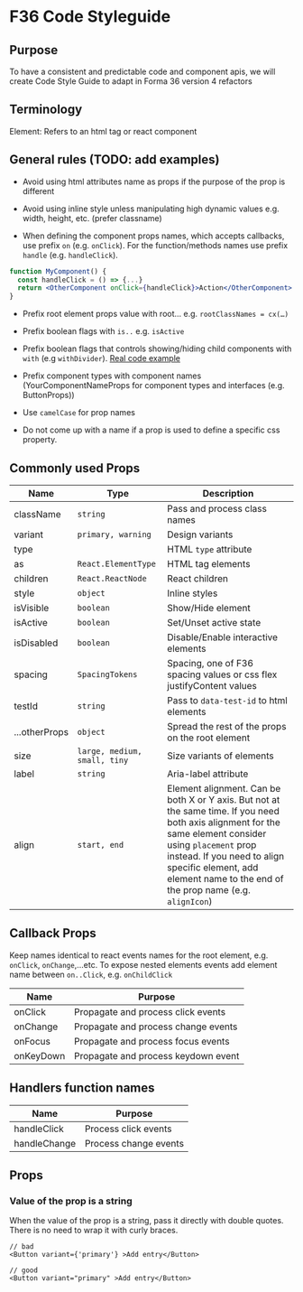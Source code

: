 # F36 Code Styleguide

## Purpose

To have a consistent and predictable code and component apis, we will create Code Style Guide to adapt in Forma 36 version 4 refactors

## Terminology

Element: Refers to an html tag or react component

## General rules (TODO: add examples)

- Avoid using html attributes name as props if the purpose of the prop is different

- Avoid using inline style unless manipulating high dynamic values e.g. width, height, etc. (prefer classname)

- When defining the component props names, which accepts callbacks, use prefix `on` (e.g. `onClick`). For the function/methods names use prefix `handle` (e.g. `handleClick`).

```jsx
function MyComponent() {
  const handleClick = () => {...}
  return <OtherComponent onClick={handleClick}>Action</OtherComponent>
}
```

- Prefix root element props value with root… e.g. `rootClassNames = cx(…)`

- Prefix boolean flags with `is..` e.g. `isActive`

- Prefix boolean flags that controls showing/hiding child components with `with` (e.g `withDivider`). [Real code example](https://github.com/contentful/forma-36/blob/9f149b09d11c5b8f7293df140458e6020dc8090d/packages/components/button/src/ButtonGroup/types.ts#L14-L18)

- Prefix component types with component names (YourComponentNameProps for component types and interfaces (e.g. ButtonProps))

- Use `camelCase` for prop names

- Do not come up with a name if a prop is used to define a specific css property.

## Commonly used Props

| **Name**      | **Type**                     | **Description**                                                                                                                                                                                                                                                            |
| ------------- | ---------------------------- | -------------------------------------------------------------------------------------------------------------------------------------------------------------------------------------------------------------------------------------------------------------------------- |
| className     | `string`                     | Pass and process class names                                                                                                                                                                                                                                               |
| variant       | `primary, warning`           | Design variants                                                                                                                                                                                                                                                            |
| type          |                              | HTML `type` attribute                                                                                                                                                                                                                                                      |
| as            | `React.ElementType`          | HTML tag elements                                                                                                                                                                                                                                                          |
| children      | `React.ReactNode`            | React children                                                                                                                                                                                                                                                             |
| style         | `object`                     | Inline styles                                                                                                                                                                                                                                                              |
| isVisible     | `boolean`                    | Show/Hide element                                                                                                                                                                                                                                                          |
| isActive      | `boolean`                    | Set/Unset active state                                                                                                                                                                                                                                                     |
| isDisabled    | `boolean`                    | Disable/Enable interactive elements                                                                                                                                                                                                                                        |
| spacing       | `SpacingTokens`              | Spacing, one of F36 spacing values or css flex justifyContent values                                                                                                                                                                                                       |
| testId        | `string`                     | Pass to `data-test-id` to html elements                                                                                                                                                                                                                                    |
| ...otherProps | `object`                     | Spread the rest of the props on the root element                                                                                                                                                                                                                           |
| size          | `large, medium, small, tiny` | Size variants of elements                                                                                                                                                                                                                                                  |
| label         | `string`                     | Aria-label attribute                                                                                                                                                                                                                                                       |
| align         | `start, end`                 | Element alignment. Can be both X or Y axis. But not at the same time. If you need both axis alignment for the same element consider using `placement` prop instead. If you need to align specific element, add element name to the end of the prop name (e.g. `alignIcon`) |

## Callback Props

Keep names identical to react events names for the root element, e.g. `onClick`, `onChange`,…etc.
To expose nested elements events add element name between `on..Click`, e.g. `onChildClick`

| **Name**  | **Purpose**                         |
| --------- | ----------------------------------- |
| onClick   | Propagate and process click events  |
| onChange  | Propagate and process change events |
| onFocus   | Propagate and process focus events  |
| onKeyDown | Propagate and process keydown event |

## Handlers function names

| **Name**     | **Purpose**           |
| ------------ | --------------------- |
| handleClick  | Process click events  |
| handleChange | Process change events |

## Props

### Value of the prop is a string

When the value of the prop is a string, pass it directly with double quotes. There is no need to wrap it with curly braces.

```
// bad
<Button variant={'primary'} >Add entry</Button>

// good
<Button variant="primary" >Add entry</Button>
```
